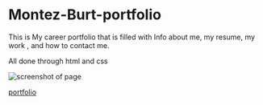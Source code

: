 # Montez-Burt-portfolio
This is My career portfolio that is filled with Info about me, my resume, my work , and how to contact me.

All done through html and css

<img src="./Screenshot 2022-05-14 041324.jpg" alt="screenshot of page"></img>


[portfolio](https://basedtez.github.io/Montez-Burt-portfolio/)
